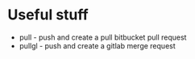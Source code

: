 # Useful stuff

* pull - push and create a pull bitbucket pull request
* pullgl - push and create a gitlab merge request
